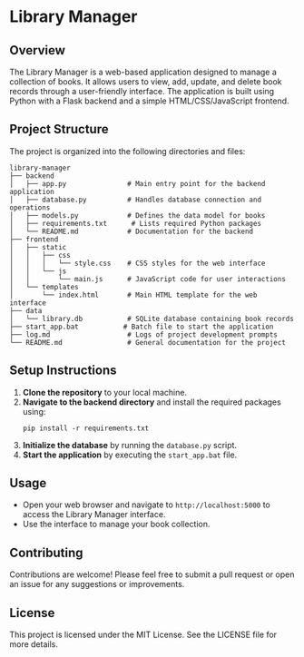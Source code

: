 # Library Manager

## Overview
The Library Manager is a web-based application designed to manage a collection of books. It allows users to view, add, update, and delete book records through a user-friendly interface. The application is built using Python with a Flask backend and a simple HTML/CSS/JavaScript frontend.

## Project Structure
The project is organized into the following directories and files:

```
library-manager
├── backend
│   ├── app.py               # Main entry point for the backend application
│   ├── database.py          # Handles database connection and operations
│   ├── models.py            # Defines the data model for books
│   ├── requirements.txt      # Lists required Python packages
│   └── README.md            # Documentation for the backend
├── frontend
│   ├── static
│   │   ├── css
│   │   │   └── style.css    # CSS styles for the web interface
│   │   └── js
│   │       └── main.js      # JavaScript code for user interactions
│   └── templates
│       └── index.html       # Main HTML template for the web interface
├── data
│   └── library.db           # SQLite database containing book records
├── start_app.bat           # Batch file to start the application
├── log.md                   # Logs of project development prompts
└── README.md                # General documentation for the project
```

## Setup Instructions
1. **Clone the repository** to your local machine.
2. **Navigate to the backend directory** and install the required packages using:
   ```
   pip install -r requirements.txt
   ```
3. **Initialize the database** by running the `database.py` script.
4. **Start the application** by executing the `start_app.bat` file.

## Usage
- Open your web browser and navigate to `http://localhost:5000` to access the Library Manager interface.
- Use the interface to manage your book collection.

## Contributing
Contributions are welcome! Please feel free to submit a pull request or open an issue for any suggestions or improvements.

## License
This project is licensed under the MIT License. See the LICENSE file for more details.